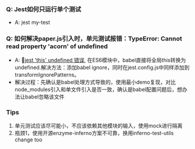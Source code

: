 ### Q: Jest如何只运行单个测试

- A: jest my-test

### Q: 如何解决paper.js引入时，单元测试报错：TypeError: Cannot read property 'acorn' of undefined

- A: [jest 'this' undefined 错误](https://github.com/facebook/jest/issues/3970#issuecomment-328703877), 在ES6模块中，babel直接将全局this转换为undefined.解决方法：添加babel ignore，同时在jest.config.js中同样添加到transformIgnorePatterns。
- 解决过程：先确认是babel处理方式导致的，使用最小demo复现，对比node_modules引入和单文件引入是否一致，确认是babel配置问题后，想办法让babel忽略该文件

### Tips

1. 单元测试应该尽可能小，不应该依赖其他模块的输入，使用mock进行隔离
2. 瓶颈1，使用开源enzyme-inferno方案不可靠，换用inferno-test-utils
change too
